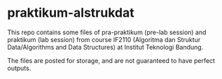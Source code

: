 # praktikum-alstrukdat

This repo contains some files of pra-praktikum (pre-lab session) and praktikum (lab session) from course IF2110 (Algoritma dan Struktur Data/Algorithms and Data Structures) at Institut Teknologi Bandung. 

The files are posted for storage, and are not guaranteed to have perfect outputs.
